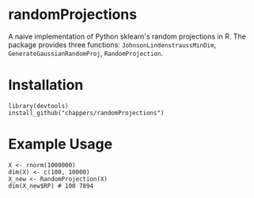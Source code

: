 # randomProjections

A naive implementation of Python sklearn's random projections in R. The package provides three functions: `JohnsonLindenstraussMinDim`, `GenerateGaussianRandomProj`, `RandomProjection`. 

# Installation

```
library(devtools)
install_github("chappers/randomProjections")
```

# Example Usage

```
X <- rnorm(1000000)
dim(X) <- c(100, 10000)
X_new <- RandomProjection(X)
dim(X_new$RP) # 100 7894
```